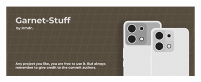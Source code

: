 ![Garnet-Stuff](https://raw.githubusercontent.com/garnet-stuff/.github/main/profile/garnet-stuff.png)

